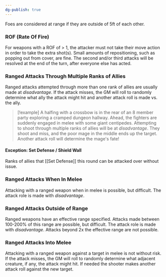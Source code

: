```yaml
---
dg-publish: true
---
```



Foes are considered at range if they are outside of 5ft of each other.

### ROF (Rate Of Fire)

For weapons with a ROF of > 1, the attacker must not take their move action in order to take the extra shot(s). Small amounts of repositioning, such as popping out from cover, are fine. The second and/or third attacks will be resolved at the end of the turn, after everyone else has acted.

### Ranged Attacks Through Multiple Ranks of Allies
Ranged attacks attempted through more than one rank of allies are usually made at *disadvantage*. If the attack misses, the GM will roll to randomly determine what ally the attack might hit and another attack roll is made vs. the ally.

> [!example]
> A halfing with a crossbow is in the rear of an 8 member party exploring a cramped dungeon hallway. Ahead, the fighters are suddenly engaged in melee with some giant centipedes. Attempting to shoot through multiple ranks of allies will be at *disadvantage*. They shoot and miss, and the poor mage in the middle ends up the target. Another attack roll will determine the mage's fate!

#### Exception: Set Defense / Shield Wall
Ranks of allies that [[Set Defense]] this round can be attacked over without issue.

### Ranged Attacks When In Melee

Attacking with a ranged weapon when in melee is possible, but difficult. The attack role is made with *disadvantage*.

### Ranged Attacks Outside of Range

Ranged weapons have an effective range specified. Attacks made between 100-200% of this range are possible, but difficult. The attack role is made with *disadvantage*. Attacks beyond 2x the effective range are not possible.


### Ranged Attacks Into Melee

Attacking with a ranged weapon against a target in melee is not without risk. If the attack misses, the GM will roll to randomly determine what adjacent creature, if any, the attack might hit. If needed the shooter makes another attack roll against the new target.